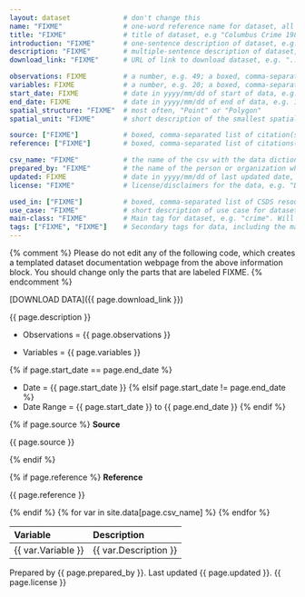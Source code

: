```yaml
---
layout: dataset             # don't change this
name: "FIXME"               # one-word reference name for dataset, all lowercase and underscores, e.g. "columbus"
title: "FIXME"              # title of dataset, e.g "Columbus Crime 1980"
introduction: "FIXME"       # one-sentence description of dataset, e.g. "Crime and neighborhood data for 49 neighborhoods in Columbus, OH, 1980."
description: "FIXME"        # multiple-sentence description of dataset, e.g. "Crime, housing and income data for 49 neighborhoods in Columbus, OH, 1980. Textbook example."
download_link: "FIXME"      # URL of link to download dataset, e.g. "../data/columbus.zip"

observations: FIXME         # a number, e.g. 49; a boxed, comma-separated list if multiple datasets, e.g. [49, 100]
variables: FIXME            # a number, e.g. 20; a boxed, comma-separated list if multiple datasets, e.g. [20, 25]
start_date: FIXME           # date in yyyy/mm/dd of start of data, e.g. 1980-01-01
end_date: FIXME             # date in yyyy/mm/dd of end of data, e.g. 1980-01-01, same as above if single period
spatial_structure: "FIXME"  # most often, "Point" or "Polygon"
spatial_unit: "FIXME"       # short description of the smallest spatial unit, e.g. "City neighborhood", "Census block", "House sale"

source: ["FIXME"]           # boxed, comma-separated list of citation(s) of publication(s) from which this dataset originates, e.g. ["Anselin, Luc (1988). Spatial Econometrics. Boston, Kluwer Academic, Table 12.1, p. 189.", ""]
reference: ["FIXME"]        # boxed, comma-separated list of citations(s) of publication(s) that reference this dataset

csv_name: "FIXME"           # the name of the csv with the data dictionary (without the .csv extension), e.g. "columbus"; this csv is stored in the _data folder
prepared_by: "FIXME"        # the name of the person or organization who prepared the data, e.g. "CSDS", "Luc Anselin"
updated: FIXME              # date in yyyy/mm/dd of last updated date, e.g. 2003-06-16
license: "FIXME"            # license/disclaimers for the data, e.g. "Data provided “as is,” no warranties."

used_in: ["FIXME"]          # boxed, comma-separated list of CSDS resources using this dataset, e.g. ["GeoDa Sample Data", "Introduction to Spatial Data Science labs"]
use_case: "FIXME"           # short description of use case for dataset, e.g. "Spatial hedonic regression"
main-class: "FIXME"         # Main tag for dataset, e.g. "crime". Will show up on website under this category
tags: ["FIXME", "FIXME"]    # Secondary tags for data, including the main tag, e.g. ["crime", "polygons", "<500", "smaller areas", "ESDA", "textbook"].
---
```


{% comment %}
Please do not edit any of the following code, which creates a templated dataset
documentation webpage from the above information block. You should change only 
the parts that are labeled FIXME.
{% endcomment %}

<span class="download">[DOWNLOAD DATA]({{ page.download_link }})</span>

<p class="description">{{ page.description }}</p>

* Observations = <span class="observations">{{ page.observations }}</span>

* Variables = <span class="variables">{{ page.variables }}</span>

{% if page.start_date == page.end_date %}
* Date = <span class="start_date">{{ page.start_date }} </span>
{% elsif page.start_date != page.end_date %}
* Date Range = <span class="start_date">{{ page.start_date }}</span> to <span class="end_date">{{ page.end_date }}</span>
{% endif %}

{% if page.source %}
**Source**
<p class="source">{{ page.source }}</p>
{% endif %}

{% if page.reference %}
**Reference**
<p class="reference">{{ page.reference }}</p>
{% endif %}

<table class="datadict">
  <thead>
    <tr>
      <th style="text-align: left">Variable</th>
      <th style="text-align: left">Description</th>
    </tr>
  </thead>
  <tbody>
{% for var in site.data[page.csv_name] %}
    <tr>
      <td class="var" style="text-align: left">{{ var.Variable }}</td>
      <td class ="desc" style="text-align: left">{{ var.Description }}</td>
    </tr>
{% endfor %}
  </tbody>
</table>

Prepared by <span class="prepared">{{ page.prepared_by }}</span>. Last updated <span class="updated">{{ page.updated }}</span>. <span class="license">{{ page.license }}</span>
